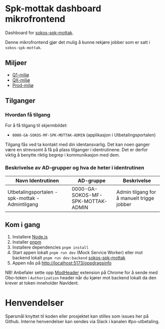 # Spk-mottak dashboard mikrofrontend

Dashboard for [sokos-spk-mottak](https://github.com/navikt/sokos-up-spk-mottak).

Denne mikrofrontend gjør det mulig å kunne rekjøre jobber som er satt i `sokos-spk-mottak`.

## Miljøer

- [Q1-miljø](https://utbetalingsportalen.intern.dev.nav.no/spk-mottak)
- [QX-miljø](https://utbetalingsportalen-qx.intern.nav.no/spk-mottak)
- [Prod-miljø](https://utbetalingsportalen.intern.nav.no/spk-mottak)

## Tilganger

### Hvordan få tilgang

For å få tilgang til skjermbildet:

- `0000-GA-SOKOS-MF-SPK-MOTTAK-ADMIN` (applikasjon i Utbetalingsportalen)

Tilgang fås ved ta kontakt med din identansvarlig. Det kan noen ganger være en strevsomt å få på plass tilganger
i identrutinene. Det er derfor viktig å benytte riktig begrep i kommunikasjon med dem.

### Beskrivelse av AD-grupper og hva de heter i identrutinen

| Navn Identrutinen                               | AD-gruppe                         | Beskrivelse                               |
| ----------------------------------------------- | --------------------------------- | ----------------------------------------- |
| Utbetalingsportalen - spk-mottak - Admintilgang | 0000-GA-SOKOS-MF-SPK-MOTTAK-ADMIN | Admin tilgang for å manuelt trigge jobber |

## Kom i gang

1. Installere [Node.js](https://nodejs.dev/en/)
2. Installer [pnpm](https://pnpm.io/)
3. Installere dependencies `pnpm install`
4. Start appen lokalt `pnpm run dev` (Mock Service Worker) eller mot backend lokalt `pnpm run dev:backend` [sokos-spk-mottak](https://github.com/navikt/sokos-spk-mottak)
5. Appen nås på <http://localhost:5173/oppdragsinfo>

NB! Anbefaler sette opp [ModHeader](https://modheader.com/) extension på Chrome for å sende med Obo-token i `Authorization` header når du kjører mot backend lokalt da den krever at token inneholder NavIdent.

# Henvendelser

Spørsmål knyttet til koden eller prosjektet kan stilles som issues her på Github.
Interne henvendelser kan sendes via Slack i kanalen #po-utbetaling.
